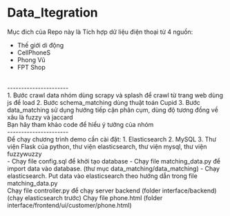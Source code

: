 # Data_Itegration

Mục đich của Repo này là Tích hợp dữ liệu điện thoại từ 4 nguồn:
- Thế giới di động
- CellPhoneS
- Phong Vũ
- FPT Shop
<br>
----------------------
<br>
1. Bước crawl data nhóm dùng scrapy và splash để crawl từ trang web dùng js để load
2. Bước schema_matching dùng thuật toán Cupid
3. Bước data_matching sử dụng hướng tiếp cận phân cụm, dùng độ tương đồng về xâu là fuzzy và jaccard
<br>
Bạn hãy tham khảo code để hiểu ý tưởng của nhóm
<br>
----------------------
<br>
Để chạy chương trình demo cần cài đặt:
1. Elasticsearch
2. MySQL
3. Thư viện Flask của python, thư viện elasticsearch, thư viện mysql, thư viện fuzzywuzzy
<br>
- Chạy file config.sql để khởi tạo database
- Chạy file matching_data.py để import data vào database. (thư mục data_matching/data_matching)
- Chạy elasticsearch. Put data vào elasticsearch theo hướng dẫn trong file matching_data.py
<br>
Chạy file controller.py để chạy server backend (folder interface/backend) (chạy elasticsearch trước)
Chạy file phone.html (folder interface/frontend/ui/customer/phone.html)